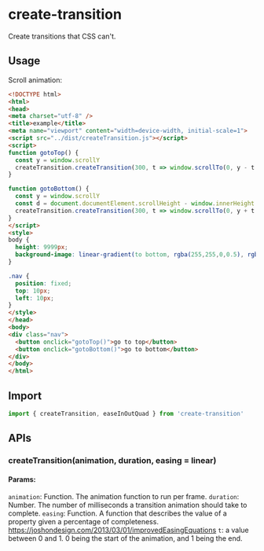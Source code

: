 # create-transition
Create transitions that CSS can't.

## Usage

Scroll animation:
```html
<!DOCTYPE html>
<html>
<head>
<meta charset="utf-8" />
<title>example</title>
<meta name="viewport" content="width=device-width, initial-scale=1">
<script src="../dist/createTransition.js"></script>
<script>
function gotoTop() {
  const y = window.scrollY
  createTransition.createTransition(300, t => window.scrollTo(0, y - t * y), createTransition.easeInOutQuad)
}

function gotoBottom() {
  const y = window.scrollY
  const d = document.documentElement.scrollHeight - window.innerHeight - window.scrollY
  createTransition.createTransition(300, t => window.scrollTo(0, y + t * d), createTransition.easeInOutQuad)
}
</script>
<style>
body {
  height: 9999px;
  background-image: linear-gradient(to bottom, rgba(255,255,0,0.5), rgba(0,0,255,0.5));
}

.nav {
  position: fixed;
  top: 10px;
  left: 10px;
}
</style>
</head>
<body>
<div class="nav">
  <button onclick="gotoTop()">go to top</button>
  <button onclick="gotoBottom()">go to bottom</button>
</div>
</body>
</html>
```

## Import

```js
import { createTransition, easeInOutQuad } from 'create-transition'
```

## APIs

### createTransition(animation, duration, easing = linear)

#### Params:
`animation`: Function. The animation function to run per frame. 
`duration`: Number. The number of milliseconds a transition animation should take to complete. 
`easing`: Function. A function that describes the value of a property given a percentage of completeness.  
https://joshondesign.com/2013/03/01/improvedEasingEquations
    `t`: a value between 0 and 1. 0 being the start of the animation, and 1 being the end.

